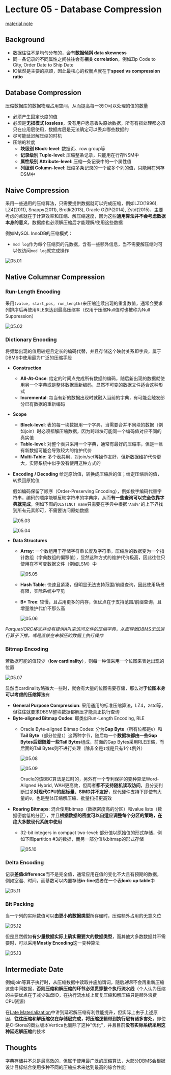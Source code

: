 # Lecture 05 - Database Compression

[material note](Integrating_Compression_and_Execution.md)

## Background

- 数据往往不是均匀分布的，会有**数据倾斜 data skewness**
- 同一条记录的不同属性之间往往会有**相关 correlation**，例如Zip Code to City, Order Date to Ship Date
- IO依然是主要的瓶颈，因此最核心的权衡点就在于**speed vs compression ratio**

## Database Compression

压缩数据库的数据物理占用空间，从而提高每一次IO可以处理的值的数量

- 必须产生固定长度的值
- 必须是**无损模式 lossless**，没有用户愿意丢失原始数据，所有有损处理都必须只在应用层使用，数据库层是无法确定可以丢弃哪些数据的
- 尽可能延迟解压缩的时机
- 压缩的粒度
  - **块级别 Block-level**: 数据页、row group等
  - **记录级别 Tuple-level**: 压缩整条记录，只能用在行存NSM中
  - **属性级别 Attribute-level**: 压缩一条记录中的一个属性值
  - **列级别 Column-level**: 压缩多条记录的一个或多个列的值，只能用在列存DSM中

## Naive Compression

采用一些通用的压缩算法，只需要提供数据就可以完成压缩，例如LZO(1996), LZ4(2011), Snappy(2011), Brotli(2013), Oracle OZIP(2014), Zstd(2015)，主要考虑的点就在于计算效率和压缩、解压缩速度，因为这些**通用算法并不会考虑数据本身的意义**，数据库也必须解压缩后才能理解/使用这些数据

例如MySQL InnoDB的压缩模式：

- `mod log`作为每个压缩页的元数据，含有一些额外信息，当不需要解压缩时可以仅访问`mod log`就完成操作

![05.01](images/05.01.png)

## Native Columnar Compression

### Run-Length Encoding

采用`(value, start_pos, run_length)`来压缩连续出现的重复数值，通常会要求列排序后再使用RLE来达到最高压缩率（仅用于压缩Null值时也被称为Null Suppression）

![05.02](images/05.02.png)

### Dictionary Encoding

将频繁出现的值用较短且定长的编码代替，并且存储这个映射关系即字典，属于DBMS中使用最为广泛的压缩手段

- **Construction**
  - **All-At-Once**: 给定的时间点完成所有数据的编码，随后新出现的数据就使用另一个字典或是整体数据重新编码，显然不可变的数据文件适合这种形式
  - **Incremental**: 每当有新的数据出现时就融入当前的字典，有可能会触发部分已有数据的重新编码
- **Scope**
  - **Block-level**: 表的每一块数据用一个字典，当需要合并不同块的数据（例如join）时必须都解压缩数据，因为跨越块可能同一个编码值对应不同的真实值
  - **Table-level**: 对整个表只采用一个字典，通常有最好的压缩率，但是一旦有新数据可能会导致较大的维护代价
  - **Multi-Table**: 多个表共用，对join/set等操作友好，但新数据维护代价更大，实际系统中似乎没有使用这种方式的
- **Encoding / Decoding**
  给定原始值，转换成压缩后的值；给定压缩后的值，转换回原始值

  假如编码保留了顺序（Order-Preserving Encoding），例如数字编码代替字符串，编码的顺序能够反映字符串的字典序，从而**有一些查询可以完全依靠字典就完成**，例如下图的`DISTINCT name`只需要在字典中根据`'And%'`的上下界找到所有元素即可，不需要访问原始数据

  ![05.03](images/05.03.png)

  ![05.04](images/05.04.png)

- **Data Structures**
  - **Array**: 一个数组用于存储字符串长度及字符串，压缩后的数据变为一个指针数组（字典数组的偏移值），显然这种方式的维护代价极高，因此往往只使用在不可变数据文件（例如LSM）中

    ![05.05](images/05.05.png)

  - **Hash Table**: 快速且紧凑，但明显无法支持范围/前缀查询，因此使用场景有限，实际系统中罕见
  - **B+ Tree**: 较慢，且占用更多的内存，但优点在于支持范围/前缀查询，且增量维护代价不那么高

    ![05.06](images/05.06.png)

*Parquet/ORC格式并没有提供API来访问文件的压缩字典，从而导致DBMS无法进行算子下推，或是直接在未解压的数据上执行操作*

### Bitmap Encoding

若数据可能的值较少（**low cardinality**），则每一种值采用一个位图来表达出现的位置

![05.07](images/05.07.png)

显然当cardinality略微大一些时，就会有大量的位图需要存储，那么对**于位图本身可以考虑的压缩算法**有

- **General Purpose Compression**: 采用通用的标准压缩算法，LZ4，zstd等，但往往就要求DBSM整块数据都解压才能真正执行查询
- **Byte-aligned Bitmap Codes**: 即类似Run-Length Encoding, RLE
  - Oracle Byte-aligned Bitmap Codes: 分为**Gap Byte**（所有位都是`0`）和**Tail Byte**（部分位是`1`）这两种字节，随后每一个**数据块都由一些Gap Bytes后跟随着一些Tail Bytes**组成，前面的Gap Bytes采用RLE压缩，而后面的Tail Bytes则不进行处理（除非全是`1`或是只有1个`1`例外）

    ![05.08](images/05.08.png)

    ![05.09](images/05.09.png)
  
    Oracle的该BBC算法是过时的，另外有一个专利保护的变种算法Word-Aligned Hybrid, WAH更高效，但两者**都不支持随机读取访问**，且分支判断过多**对现代CPU的超标量、SIMD并不友好**，现代硬件支持下即使有大量的`0`，也是整体压缩解压缩、批量扫描更高效
- **Roaring Bitmaps**: 混合使用bitmap（数据密度高的分区）和value lists（数据密度低的分区），并且**根据数据的密度可以自适应调整每个分区的策略，在绝大多数现代系统中使用**
  - 32-bit integers in compact two-level: 部分值以原始值的形式存储，例如下图partition #3的数据，而另一部分值以bitmap的形式存储

    ![05.10](images/05.10.png)

### Delta Encoding

记录**差值difference**而不是完全值，通常应用在值的变化不大且有预期的数据，例如室温、时间，而基数可以内置存储**in-line**或者在一个表**look-up table**中

![05.11](images/05.11.png)

### Bit Packing

当一个列的实际数值可以**由更小的数据类型**所存储时，压缩额外占用的无意义位

![05.12](images/05.12.png)

但是显然假如**有少量数据实际上确实需要大的数据类型**，而其他大多数数据并不需要时，可以采用**Mostly Encoding**这一变种算法

![05.13](images/05.13.png)

## Intermediate Date

例如join等算子执行时，从压缩数据中读取并施加谓词，随后*通常*不会再重新压缩这些中间数据，**否则压缩和解压缩的环节必须贯穿整个执行流水线**（个人认为压缩的主要优点在于减少磁盘IO，在执行流水线上反复压缩和解压缩只是额外浪费CPU资源）

在[Late Materialization](https://github.com/JasonYuchen/notes/blob/master/cmu15.721/Column_Stores_Row_Stores.md#late-materialization)中讲到延迟解压缩有利性能提升，但实际上由于上述原因，**往往压缩和解压缩仅在存储层完成，将压缩逻辑带到执行层有诸多害处**，即使是C-Store的商业版本Vertica也删除了这种"优化"，并且目前**没有实际系统采用这种延迟解压缩**的技术

## Thoughts

字典存储并不总是最高效的，但属于使用最广泛的压缩算法，大部分DBMS会根据设计目标结合使用多种不同的压缩技术来达到最高的综合性能
